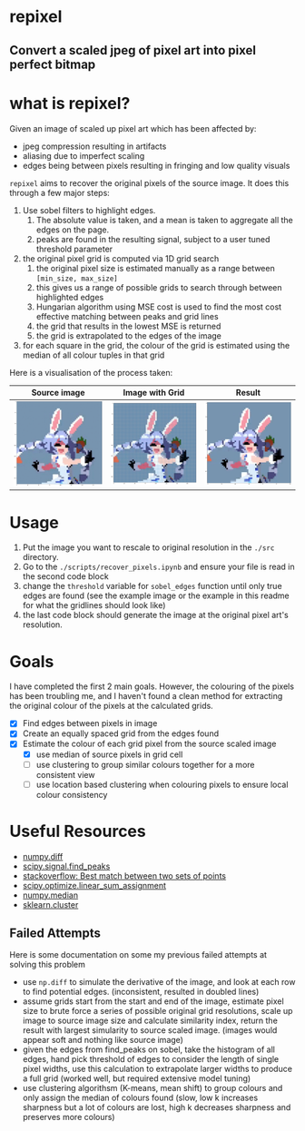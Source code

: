 # repixel
## Convert a scaled jpeg of pixel art into pixel perfect bitmap

# what is repixel?

Given an image of scaled up pixel art which has been affected by:

* jpeg compression resulting in artifacts
* aliasing due to imperfect scaling
* edges being between pixels resulting in fringing and low quality visuals

`repixel` aims to recover the original pixels of the source image. It does this through a few major steps:

1. Use sobel filters to highlight edges. 
    1. The absolute value is taken, and a mean is taken to aggregate all the edges on the page.
    2. peaks are found in the resulting signal, subject to a user tuned threshold parameter
2. the original pixel grid is computed via 1D grid search
    1. the original pixel size is estimated manually as a range between `[min_size, max_size]`
    2. this gives us a range of possible grids to search through between highlighted edges
    3. Hungarian algorithm using MSE cost is used to find the most cost effective matching between peaks and grid lines
    4. the grid that results in the lowest MSE is returned
    5. the grid is extrapolated to the edges of the image
3. for each square in the grid, the colour of the grid is estimated using the median of all colour tuples in that grid

Here is a visualisation of the process taken:

Source image             |  Image with Grid           | Result
:-------------------------:|:-------------------------:|:----:
![](./static/source.png)  |  ![](./static/grid.png)| ![](./static/result.png)

# Usage

1. Put the image you want to rescale to original resolution in the `./src` directory.
2. Go to the `./scripts/recover_pixels.ipynb` and ensure your file is read in the second code block
3. change the `threshold` variable for `sobel_edges` function until only true edges are found (see the example image or the example in this readme for what the gridlines should look like)
4. the last code block should generate the image at the original pixel art's resolution.

# Goals

I have completed the first 2 main goals. However, the colouring of the pixels has been troubling me, and I haven't found a clean method for extracting the original colour of the pixels at the calculated grids.

- [x] Find edges between pixels in image
- [x] Create an equally spaced grid from the edges found
- [x] Estimate the colour of each grid pixel from the source scaled image
    - [x] use median of source pixels in grid cell
    - [ ] use clustering to group similar colours together for a more consistent view
    - [ ] use location based clustering when colouring pixels to ensure local colour consistency

# Useful Resources

- [numpy.diff](https://numpy.org/doc/stable/reference/generated/numpy.diff.html)
- [scipy.signal.find_peaks](https://docs.scipy.org/doc/scipy/reference/generated/scipy.signal.find_peaks.html)
- [stackoverflow: Best match between two sets of points](https://stackoverflow.com/questions/52500239/best-match-between-two-sets-of-points)
- [scipy.optimize.linear_sum_assignment](https://docs.scipy.org/doc/scipy-0.18.1/reference/generated/scipy.optimize.linear_sum_assignment.html)
- [numpy.median](https://numpy.org/doc/stable/reference/generated/numpy.median.html)
- [sklearn.cluster](https://scikit-learn.org/stable/modules/classes.html#module-sklearn.cluster)

## Failed Attempts

Here is some documentation on some my previous failed attempts at solving this problem

* use `np.diff` to simulate the derivative of the image, and look at each row to find potential edges. (inconsistent, resulted in doubled lines)
* assume grids start from the start and end of the image, estimate pixel size to brute force a series of possible original grid resolutions, scale up image to source image size and calculate similarity index, return the result with largest simularity to source scaled image. (images would appear soft and nothing like source image)
* given the edges from find_peaks on sobel, take the histogram of all edges, hand pick threshold of edges to consider the length of single pixel widths, use this calculation to extrapolate larger widths to produce a full grid (worked well, but required extensive model tuning)
* use clustering algorithsm (K-means, mean shift) to group colours and only assign the median of colours found (slow, low k increases sharpness but a lot of colours are lost, high k decreases sharpness and preserves more colours)
